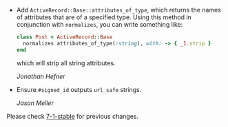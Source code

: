 *   Add `ActiveRecord::Base::attributes_of_type`, which returns the names of
    attributes that are of a specified type.  Using this method in conjunction
    with `normalizes`, you can write something like:

      ```ruby
      class Post < ActiveRecord::Base
        normalizes attributes_of_type(:string), with: -> { _1.strip }
      end
      ```

    which will strip all string attributes.

    *Jonathan Hefner*

*   Ensure `#signed_id` outputs `url_safe` strings.

    *Jason Meller*

Please check [7-1-stable](https://github.com/rails/rails/blob/7-1-stable/activerecord/CHANGELOG.md) for previous changes.
